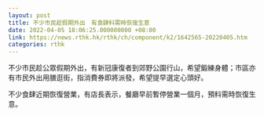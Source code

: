 ```yaml
---
layout: post
title: 不少市民趁假期外出　有食肆料需時恢復生意
date: 2022-04-05 18:06:25.000000000 +08:00
link: https://news.rthk.hk/rthk/ch/component/k2/1642565-20220405.htm
categories: rthk
---
```


不少市民趁公眾假期外出，有新冠康復者到郊野公園行山，希望鍛練身體；市區亦有市民外出用膳逛街，指消費券即將派發，希望提早選定心頭好。

不少食肆近期恢復營業，有店長表示，餐廳早前暫停營業一個月，預料需時恢復生意。
